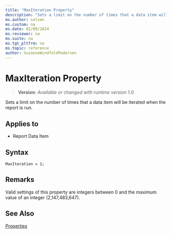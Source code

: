 ```yaml
---
title: "MaxIteration Property"
description: "Sets a limit on the number of times that a data item will be iterated when the report is run."
ms.author: solsen
ms.custom: na
ms.date: 02/09/2024
ms.reviewer: na
ms.suite: na
ms.tgt_pltfrm: na
ms.topic: reference
author: SusanneWindfeldPedersen
---
```

[//]: # (START>DO_NOT_EDIT)
[//]: # (IMPORTANT:Do not edit any of the content between here and the END>DO_NOT_EDIT.)
[//]: # (Any modifications should be made in the .xml files in the ModernDev repo.)
# MaxIteration Property
> **Version**: _Available or changed with runtime version 1.0._

Sets a limit on the number of times that a data item will be iterated when the report is run.

## Applies to
-   Report Data Item

[//]: # (IMPORTANT: END>DO_NOT_EDIT)

## Syntax

```AL
MaxIteration = 1;
```
  
## Remarks

Valid settings of this property are integers between 0 and the maximum value of an integer (2,147,483,647).  
  
## See Also  

[Properties](devenv-properties.md)
